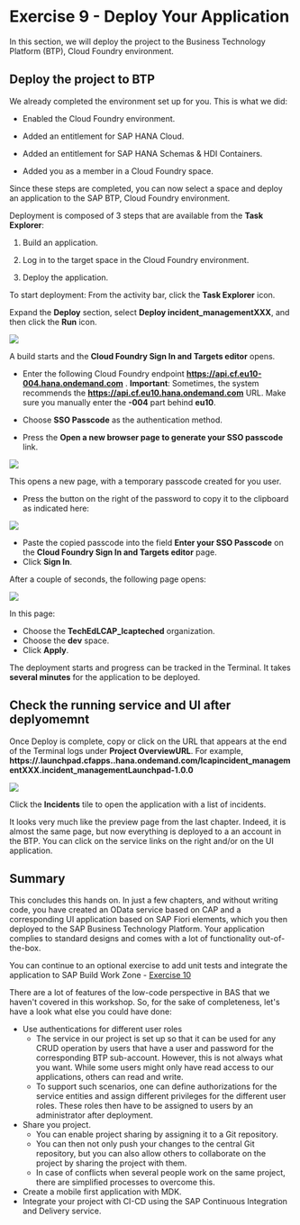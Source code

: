 # Exercise 9 - Deploy Your Application

In this section, we will deploy the project to the Business Technology Platform (BTP), Cloud Foundry environment.

## Deploy the project to BTP

We already completed the environment set up for you. This is what we did:

* Enabled the Cloud Foundry environment.
   
* Added an entitlement for SAP HANA Cloud.
   
* Added an entitlement for SAP HANA Schemas & HDI Containers.
   
* Added you as a member in a Cloud Foundry space.
   
Since these steps are completed, you can now select a space and deploy an application to the SAP BTP, Cloud Foundry environment.

Deployment is composed of 3 steps that are available from the **Task Explorer**:

1. Build an application.
   
2. Log in to the target space in the Cloud Foundry environment.
   
3. Deploy the application.
   
To start deployment:
From the activity bar, click the **Task Explorer** icon.

Expand the **Deploy** section, select **Deploy incident_managementXXX**, and then click the **Run** icon.

![](/exercises/Ex10/images/deployconfiguration.png)  

A build starts and the **Cloud Foundry Sign In and Targets editor** opens.

- Enter the following Cloud Foundry endpoint **https://api.cf.eu10-004.hana.ondemand.com** .
  **Important**: Sometimes, the system recommends the **https://api.cf.eu10.hana.ondemand.com** URL. Make sure you manually enter the **-004** part behind **eu10**.

- Choose **SSO Passcode** as the authentication method.

- Press the **Open a new browser page to generate your SSO passcode** link.

![](/exercises/Ex10/images/logincf.png)  

This opens a new page, with a temporary passcode created for you user.

- Press the button on the right of the password to copy it to the clipboard as indicated here:

![](/exercises/Ex10/images/passcode.png)  

- Paste the copied passcode into the field **Enter your SSO Passcode** on the **Cloud Foundry Sign In and Targets editor** page.
- Click **Sign In**.

After a couple of seconds, the following page opens:

![](/exercises/Ex10/images/spaceselection.png)  

In this page:

- Choose the **TechEdLCAP_lcapteched** organization.
- Choose the **dev** space.
- Click **Apply**.

The deployment starts and progress can be tracked in the Terminal.
It takes **several minutes** for the application to be deployed.

## Check the running service and UI after deplyomemnt

Once Deploy is complete, copy or click on the URL that appears at the end of the Terminal logs under **Project OverviewURL**.
For example, **https://<myaccount>.launchpad.cfapps.<myregion>.hana.ondemand.com/lcapincident_managementXXX.incident_managementLaunchpad-1.0.0**

![](/exercises/Ex10/images/linktoapp.png)

Click the **Incidents** tile to open the application with a list of incidents.

It looks very much like the preview page from the last chapter. Indeed, it is almost the same page, but now everything is deployed to a an account in the BTP. You can click on the service links on the right and/or on the UI application.

## Summary

This concludes this hands on. In just a few chapters, and without writing code, you have created an OData service based on CAP and a corresponding UI application based on SAP Fiori elements, which you then deployed to the SAP Business Technology Platform. Your application complies to standard designs and comes with a lot of functionality out-of-the-box.

You can continue to an optional exercise to add unit tests and integrate the application to SAP Build Work Zone - [Exercise 10](../Ex9/README.md)

There are a lot of features of the low-code perspective in BAS that we haven't covered in this workshop. So, for the sake of completeness, let's have a look what else you could have done:
- Use authentications for different user roles
    - The service in our project is set up so that it can be used for any CRUD operation by users that have a user and password for the corresponding BTP sub-account. However, this is not always what you want. While some users might only have read access to our applications, others can read and write.
    - To support such scenarios, one can define authorizations for the service entities and assign different privileges for the different user roles. These roles then have to be assigned to users by an administrator after deployment.
- Share you project.
    - You can enable project sharing by assigning it to a Git repository.
    - You can then not only push your changes to the central Git repository, but you can also allow others to collaborate on the project by sharing the project with them.
    - In case of conflicts when several people work on the same project, there are simplified processes to overcome this.
- Create a mobile first application with MDK.
- Integrate your project with CI-CD using the SAP Continuous Integration and Delivery service.

